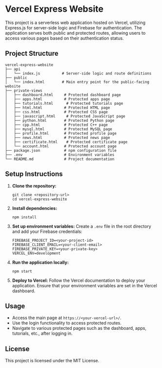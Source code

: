 # Vercel Express Website

This project is a serverless web application hosted on Vercel, utilizing Express.js for server-side logic and Firebase for authentication. The application serves both public and protected routes, allowing users to access various pages based on their authentication status.

## Project Structure

```
vercel-express-website
├── api
│   └── index.js          # Server-side logic and route definitions
├── public
│   └── index.html        # Main entry point for the public-facing website
├── private-views
│   ├── dashboard.html     # Protected dashboard page
│   ├── apps.html          # Protected apps page
│   ├── tutorials.html      # Protected tutorials page
│   ├── html.html          # Protected HTML page
│   ├── css.html           # Protected CSS page
│   ├── javascript.html     # Protected JavaScript page
│   ├── python.html        # Protected Python page
│   ├── cpp.html           # Protected C++ page
│   ├── mysql.html         # Protected MySQL page
│   ├── profile.html       # Protected profile page
│   ├── news.html          # Protected news page
│   ├── certificate.html    # Protected certificate page
│   └── account.html       # Protected account page
├── package.json           # npm configuration file
├── .env                   # Environment variables
└── README.md              # Project documentation
```

## Setup Instructions

1. **Clone the repository:**
   ```
   git clone <repository-url>
   cd vercel-express-website
   ```

2. **Install dependencies:**
   ```
   npm install
   ```

3. **Set up environment variables:**
   Create a `.env` file in the root directory and add your Firebase credentials:
   ```
   FIREBASE_PROJECT_ID=<your-project-id>
   FIREBASE_CLIENT_EMAIL=<your-client-email>
   FIREBASE_PRIVATE_KEY=<your-private-key>
   VERCEL_ENV=development
   ```

4. **Run the application locally:**
   ```
   npm start
   ```

5. **Deploy to Vercel:**
   Follow the Vercel documentation to deploy your application. Ensure that your environment variables are set in the Vercel dashboard.

## Usage

- Access the main page at `https://<your-vercel-url>/`.
- Use the login functionality to access protected routes.
- Navigate to various protected pages such as the dashboard, apps, tutorials, etc., after logging in.

## License

This project is licensed under the MIT License.